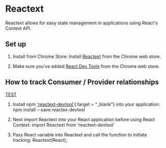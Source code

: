 # Reactext
Reactext allows for easy state management in applications using React's Context API. 

## Set up

1. Install from Chrome Store: Install [Reactext](https://chrome.google.com/webstore/detail/reactext/dhadgcdngabjfldgcpdmdldpmhfkmbpj) from the Chrome web store.

2. Make sure you've added [React Dev Tools](https://chrome.google.com/webstore/detail/react-developer-tools/fmkadmapgofadopljbjfkapdkoienihi) from the Chrome web store. 

## How to track Consumer / Provider relationships

<a href='https://libraries.io/npm/reactext-devtool' target='blank'> TEST</a>

1. Install npm ['reactext-devtool'](https://libraries.io/npm/reactext-devtool){:target = "_blank"} into your application:
      npm install --save reactex-devtool

2. Next import Reactext into your React application before using React Context: 
      import Reactext from 'reactext-devtool'
      
3. Pass React variable into Reactext and call the function to initiate tracking:
      Reactext(React);
